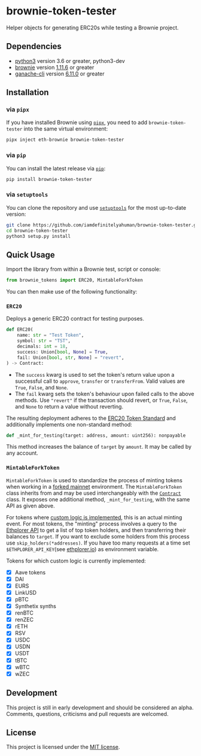 # brownie-token-tester

Helper objects for generating ERC20s while testing a Brownie project.

## Dependencies

- [python3](https://www.python.org/downloads/release/python-368/) version 3.6 or greater, python3-dev
- [brownie](https://github.com/eth-brownie/brownie) version [1.11.6](https://github.com/eth-brownie/brownie/releases/tag/v1.11.6) or greater
- [ganache-cli](https://github.com/trufflesuite/ganache-cli) version [6.11.0](https://github.com/trufflesuite/ganache-cli/releases/tag/v6.11.0) or greater

## Installation

### via `pipx`

If you have installed Brownie using [`pipx`](https://github.com/pipxproject/pipx), you need to add `brownie-token-tester` into the same virtual environment:

```bash
pipx inject eth-brownie brownie-token-tester
```

### via `pip`

You can install the latest release via [`pip`](https://pypi.org/project/pip/):

```bash
pip install brownie-token-tester
```

### via `setuptools`

You can clone the repository and use [`setuptools`](https://github.com/pypa/setuptools) for the most up-to-date version:

```bash
git clone https://github.com/iamdefinitelyahuman/brownie-token-tester.git
cd brownie-token-tester
python3 setup.py install
```

## Quick Usage

Import the library from within a Brownie test, script or console:

```python
from brownie_tokens import ERC20, MintableForkToken
```

You can then make use of the following functionality:

### `ERC20`

Deploys a generic ERC20 contract for testing purposes.

```python
def ERC20(
    name: str = "Test Token",
    symbol: str = "TST",
    decimals: int = 18,
    success: Union[bool, None] = True,
    fail: Union[bool, str, None] = "revert",
) -> Contract:
```

- The `success` kwarg is used to set the token's return value upon a successful call to `approve`, `transfer` or `transferFrom`. Valid values are `True`, `False`, and `None`.
- The `fail` kwarg sets the token's behaviour upon failed calls to the above methods. Use `"revert"` if the transaction should revert, or `True`, `False`, and `None` to return a value without reverting.

The resulting deployment adheres to the [ERC20 Token Standard](https://eips.ethereum.org/EIPS/eip-20) and additionally implements one non-standard method:

```python
def _mint_for_testing(target: address, amount: uint256): nonpayable
```

This method increases the balance of `target` by `amount`. It may be called by any account.

### `MintableForkToken`

`MintableForkToken` is used to standardize the process of minting tokens when working in a [forked mainnet](https://eth-brownie.readthedocs.io/en/stable/network-management.html#using-a-forked-development-network) environment. The `MintableForkToken` class inherits from and may be used interchangeably with the [`Contract`](https://eth-brownie.readthedocs.io/en/stable/api-network.html#contract-and-projectcontract) class. It exposes one additional method, `_mint_for_testing`, with the same API as given above.

For tokens where [custom logic is implemented](https://github.com/iamdefinitelyahuman/brownie-token-tester/blob/master/brownie_tokens/forked.py#L52), this is an actual minting event. For most tokens, the "minting" process involves a query to the [Ethplorer API](https://github.com/EverexIO/Ethplorer/wiki/Ethplorer-API#get-top-token-holders) to get a list of top token holders, and then transferring their balances to `target`. If you want to exclude some holders from this process use `skip_holders(*addresses)`. If you have too many requests at a time set `$ETHPLORER_API_KEY`(see [ethplorer.io](https://ethplorer.io)) as environment variable.

Tokens for which custom logic is currently implemented:

- [x] Aave tokens
- [x] DAI
- [x] EURS
- [x] LinkUSD
- [x] pBTC
- [x] Synthetix synths
- [x] renBTC
- [x] renZEC
- [x] rETH
- [x] RSV
- [x] USDC
- [x] USDN
- [x] USDT
- [x] tBTC
- [x] wBTC
- [x] wZEC

## Development

This project is still in early development and should be considered an alpha. Comments, questions, criticisms and pull requests are welcomed.

## License

This project is licensed under the [MIT license](LICENSE).
